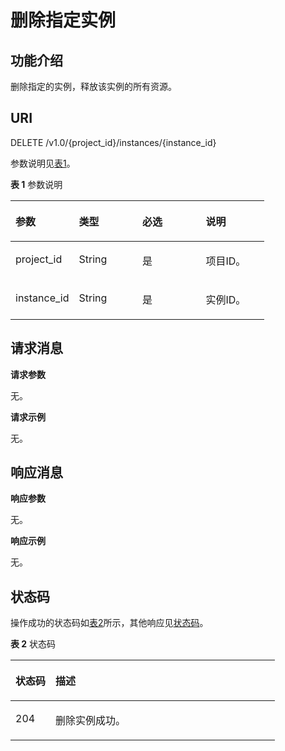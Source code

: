 # 删除指定实例<a name="dms-api-180514005"></a>

## 功能介绍<a name="section790717910293"></a>

删除指定的实例，释放该实例的所有资源。

## URI<a name="section26585449267"></a>

DELETE /v1.0/\{project\_id\}/instances/\{instance\_id\}

参数说明见[表1](#table3660444102619)。

**表 1**  参数说明

<a name="table3660444102619"></a>
<table><thead align="left"><tr id="row1272594492615"><th class="cellrowborder" valign="top" width="25%" id="mcps1.2.5.1.1"><p id="p1172504452615"><a name="p1172504452615"></a><a name="p1172504452615"></a>参数</p>
</th>
<th class="cellrowborder" valign="top" width="25%" id="mcps1.2.5.1.2"><p id="p10725164402619"><a name="p10725164402619"></a><a name="p10725164402619"></a>类型</p>
</th>
<th class="cellrowborder" valign="top" width="25%" id="mcps1.2.5.1.3"><p id="p10725174422615"><a name="p10725174422615"></a><a name="p10725174422615"></a>必选</p>
</th>
<th class="cellrowborder" valign="top" width="25%" id="mcps1.2.5.1.4"><p id="p16725114416265"><a name="p16725114416265"></a><a name="p16725114416265"></a>说明</p>
</th>
</tr>
</thead>
<tbody><tr id="row15725744182619"><td class="cellrowborder" valign="top" width="25%" headers="mcps1.2.5.1.1 "><p id="p472534452619"><a name="p472534452619"></a><a name="p472534452619"></a>project_id</p>
</td>
<td class="cellrowborder" valign="top" width="25%" headers="mcps1.2.5.1.2 "><p id="p1272544412262"><a name="p1272544412262"></a><a name="p1272544412262"></a>String</p>
</td>
<td class="cellrowborder" valign="top" width="25%" headers="mcps1.2.5.1.3 "><p id="p117259441266"><a name="p117259441266"></a><a name="p117259441266"></a>是</p>
</td>
<td class="cellrowborder" valign="top" width="25%" headers="mcps1.2.5.1.4 "><p id="p4725344112618"><a name="p4725344112618"></a><a name="p4725344112618"></a>项目ID。</p>
</td>
</tr>
<tr id="row1725194482619"><td class="cellrowborder" valign="top" width="25%" headers="mcps1.2.5.1.1 "><p id="p1172554419268"><a name="p1172554419268"></a><a name="p1172554419268"></a>instance_id</p>
</td>
<td class="cellrowborder" valign="top" width="25%" headers="mcps1.2.5.1.2 "><p id="p17251844122618"><a name="p17251844122618"></a><a name="p17251844122618"></a>String</p>
</td>
<td class="cellrowborder" valign="top" width="25%" headers="mcps1.2.5.1.3 "><p id="p107251442262"><a name="p107251442262"></a><a name="p107251442262"></a>是</p>
</td>
<td class="cellrowborder" valign="top" width="25%" headers="mcps1.2.5.1.4 "><p id="p1772534422613"><a name="p1772534422613"></a><a name="p1772534422613"></a>实例ID。</p>
</td>
</tr>
</tbody>
</table>

## 请求消息<a name="section8669134414263"></a>

**请求参数**

无。

**请求示例**

无。

## 响应消息<a name="section14669134411268"></a>

**响应参数**

无。

**响应示例**

无。

## 状态码<a name="section186704445268"></a>

操作成功的状态码如[表2](#table1467214432612)所示，其他响应见[状态码](状态码.md)。

**表 2**  状态码

<a name="table1467214432612"></a>
<table><thead align="left"><tr id="row4725344202613"><th class="cellrowborder" valign="top" width="15.15%" id="mcps1.2.3.1.1"><p id="p0725844142612"><a name="p0725844142612"></a><a name="p0725844142612"></a>状态码</p>
</th>
<th class="cellrowborder" valign="top" width="84.85000000000001%" id="mcps1.2.3.1.2"><p id="p8725134442613"><a name="p8725134442613"></a><a name="p8725134442613"></a>描述</p>
</th>
</tr>
</thead>
<tbody><tr id="row07251445263"><td class="cellrowborder" valign="top" width="15.15%" headers="mcps1.2.3.1.1 "><p id="p15725244152611"><a name="p15725244152611"></a><a name="p15725244152611"></a>204</p>
</td>
<td class="cellrowborder" valign="top" width="84.85000000000001%" headers="mcps1.2.3.1.2 "><p id="p4725164420266"><a name="p4725164420266"></a><a name="p4725164420266"></a>删除实例成功。</p>
</td>
</tr>
</tbody>
</table>

